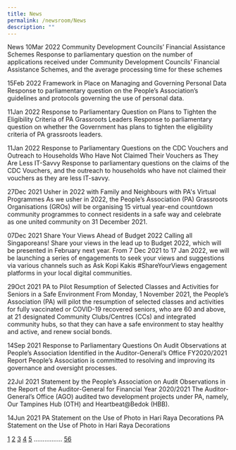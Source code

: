 ```yaml
---
title: News
permalink: /newsroom/News
description: ""
---
```

News
10Mar 2022
Community Development Councils’ Financial Assistance Schemes
Response to parliamentary question on the number of applications received under Community Development Councils’ Financial Assistance Schemes, and the average processing time for these schemes

15Feb 2022
Framework in Place on Managing and Governing Personal Data
Response to parliamentary question on the People’s Association’s guidelines and protocols governing the use of personal data.

11Jan 2022
Response to Parliamentary Question on Plans to Tighten the Eligibility Criteria of PA Grassroots Leaders
Response to parliamentary question on whether the Government has plans to tighten the eligibility criteria of PA grassroots leaders.

11Jan 2022
Response to Parliamentary Questions on the CDC Vouchers and Outreach to Households Who Have Not Claimed Their Vouchers as They Are Less IT-Savvy
Response to parliamentary questions on the claims of the CDC Vouchers, and the outreach to households who have not claimed their vouchers as they are less IT-savvy.

27Dec 2021
Usher in 2022 with Family and Neighbours with PA's Virtual Programmes
As we usher in 2022, the People’s Association (PA) Grassroots Organisations (GROs) will be organising 15 virtual year-end countdown community programmes to connect residents in a safe way and celebrate as one united community on 31 December 2021.

07Dec 2021
Share Your Views Ahead of Budget 2022
Calling all Singaporeans! Share your views in the lead up to Budget 2022, which will be presented in February next year. From 7 Dec 2021 to 17 Jan 2022, we will be launching a series of engagements to seek your views and suggestions via various channels such as Ask Kopi Kakis #ShareYourViews engagement platforms in your local digital communities.

29Oct 2021
PA to Pilot Resumption of Selected Classes and Activities for Seniors in a Safe Environment
From Monday, 1 November 2021, the People’s Association (PA) will pilot the resumption of selected classes and activities for fully vaccinated or COVID-19 recovered seniors, who are 60 and above, at 21 designated Community Clubs/Centres (CCs) and integrated community hubs, so that they can have a safe environment to stay healthy and active, and renew social bonds.

14Sep 2021
Response to Parliamentary Questions On Audit Observations at People’s Association Identified in the Auditor-General’s Office FY2020/2021 Report
People’s Association is committed to resolving and improving its governance and oversight processes.

22Jul 2021
Statement by the People’s Association on Audit Observations in the Report of the Auditor-General for Financial Year 2020/2021
The Auditor-General’s Office (AGO) audited two development projects under PA, namely, Our Tampines Hub (OTH) and Heartbeat@Bedok (HBB).

14Jun 2021
PA Statement on the Use of Photo in Hari Raya Decorations
PA Statement on the Use of Photo in Hari Raya Decorations

[1](/permalink)      [2](/permalink)    [3]() [4]() [5]() ................  [56]()